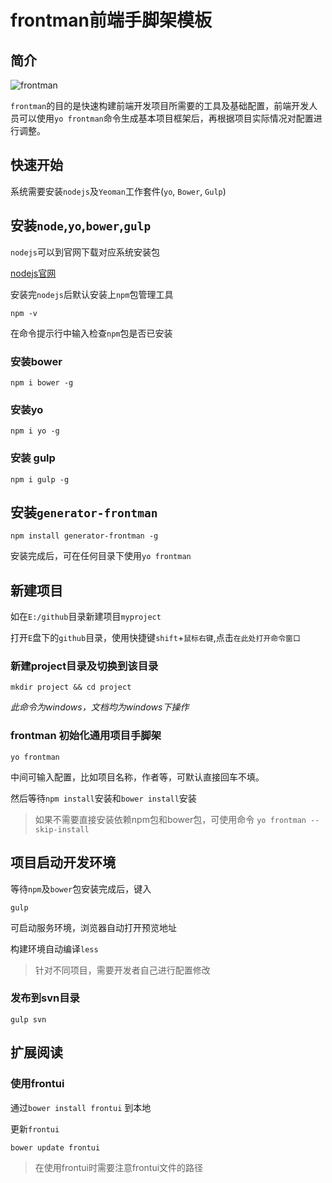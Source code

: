 # frontman前端手脚架模板

## 简介
![frontman]('./generators/app/templates/static/images/frontman.png')

`frontman`的目的是快速构建前端开发项目所需要的工具及基础配置，前端开发人员可以使用`yo frontman`命令生成基本项目框架后，再根据项目实际情况对配置进行调整。

## 快速开始

系统需要安装`nodejs`及`Yeoman`工作套件(`yo`, `Bower`, `Gulp`)

## 安装`node`,`yo`,`bower`,`gulp`

`nodejs`可以到官网下载对应系统安装包

[nodejs官网](https://nodejs.org/)

安装完`nodejs`后默认安装上`npm`包管理工具

    npm -v

在命令提示行中输入检查`npm`包是否已安装

### 安装bower

    npm i bower -g

### 安装yo

    npm i yo -g

### 安装 gulp

    npm i gulp -g

## 安装`generator-frontman`

    npm install generator-frontman -g

安装完成后，可在任何目录下使用`yo frontman`

## 新建项目

如在`E:/github`目录新建项目`myproject`

打开`E`盘下的`github`目录，使用快捷键`shift`+`鼠标右键`,点击`在此处打开命令窗口`

### 新建project目录及切换到该目录

    mkdir project && cd project

*此命令为windows，文档均为windows下操作*

### frontman 初始化通用项目手脚架

    yo frontman


中间可输入配置，比如项目名称，作者等，可默认直接回车不填。

然后等待`npm install`安装和`bower install`安装

> 如果不需要直接安装依赖npm包和bower包，可使用命令 `yo frontman --skip-install`


## 项目启动开发环境

等待`npm`及`bower`包安装完成后，键入

    gulp

可启动服务环境，浏览器自动打开预览地址

构建环境自动编译`less`

> 针对不同项目，需要开发者自己进行配置修改


### 发布到svn目录

    gulp svn

## 扩展阅读

### 使用frontui

通过`bower install frontui` 到本地

更新`frontui`

    bower update frontui

> 在使用frontui时需要注意frontui文件的路径
